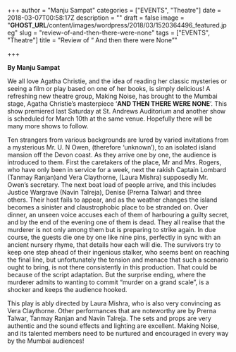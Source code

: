 +++
author = "Manju Sampat"
categories = ["EVENTS", "Theatre"]
date = 2018-03-07T00:58:17Z
description = ""
draft = false
image = "__GHOST_URL__/content/images/wordpress/2018/03/1520364496_featured.jpeg"
slug = "review-of-and-then-there-were-none"
tags = ["EVENTS", "Theatre"]
title = "Review of “ And then there were None”"

+++


<p dir="auto"><strong>By Manju Sampat</strong></p>
<p dir="auto">We all love Agatha Christie, and the idea of reading her classic mysteries or seeing a film or play based on one of her books, is simply delicious! A refreshing new theatre group, Making Noise, has brought to the Mumbai stage, Agatha Christie’s masterpiece ‘<strong>AND THEN THERE WERE NONE</strong>’. This show premiered last Saturday at St. Andrews Auditorium and another show is scheduled for March 10th at the same venue. Hopefully there will be many more shows to follow.</p>
<p dir="auto">Ten strangers from various backgrounds are lured by varied invitations from a mysterious Mr. U. N Owen, (therefore ‘unknown’), to an isolated island mansion off the Devon coast. As they arrive one by one, the audience is introduced to them. First the caretakers of the place, Mr and Mrs. Rogers, who have only been in service for a week, next the rakish Captain Lombard (Tanmay Ranjan)and Vera Claythorne, (Laura Mishra) supposedly Mr. Owen’s secretary. The next boat load of people arrive, and this includes Justice Wargrave (Navin Talreja), Denise (Prerna Talwar) and three others. Their host fails to appear, and as the weather changes the island becomes a sinister and claustrophobic place to be stranded on. Over dinner, an unseen voice accuses each of them of harbouring a guilty secret, and by the end of the evening one of them is dead. They all realise that the murderer is not only among them but is preparing to strike again. In due course, the guests die one by one like nine pins, perfectly in sync with an ancient nursery rhyme, that details how each will die. The survivors try to keep one step ahead of their ingenious stalker, who seems bent on reaching the final line, but unfortunately the tension and menace that such a scenario ought to bring, is not there consistently in this production. That could be because of the script adaptation. But the surprise ending, where the murderer admits to wanting to commit “murder on a grand scale”, is a shocker and keeps the audience hooked.</p>
<p>This play is ably directed by Laura Mishra, who is also very convincing as Vera Claythorne. Other performances that are noteworthy are by Prerna Talwar, Tanmay Ranjan and Navin Talreja. The sets and props are very authentic and the sound effects and lighting are excellent. Making Noise, and its talented members need to be nurtured and encouraged in every way by the Mumbai audiences!</p>



